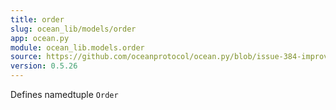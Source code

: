 ```yaml
---
title: order
slug: ocean_lib/models/order
app: ocean.py
module: ocean_lib.models.order
source: https://github.com/oceanprotocol/ocean.py/blob/issue-384-improve-docs/ocean_lib/models/order.py
version: 0.5.26
---
```

Defines namedtuple `Order`

